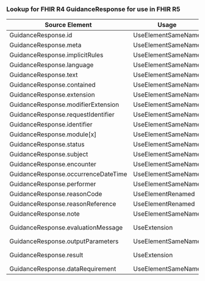 ### Lookup for FHIR R4 GuidanceResponse for use in FHIR R5

| Source Element | Usage | Target |
| -------------- | ----- | ------ |
| GuidanceResponse.id | UseElementSameName | GuidanceResponse.id |
| GuidanceResponse.meta | UseElementSameName | GuidanceResponse.meta |
| GuidanceResponse.implicitRules | UseElementSameName | GuidanceResponse.implicitRules |
| GuidanceResponse.language | UseElementSameName | GuidanceResponse.language |
| GuidanceResponse.text | UseElementSameName | GuidanceResponse.text |
| GuidanceResponse.contained | UseElementSameName | GuidanceResponse.contained |
| GuidanceResponse.extension | UseElementSameName | GuidanceResponse.extension |
| GuidanceResponse.modifierExtension | UseElementSameName | GuidanceResponse.modifierExtension |
| GuidanceResponse.requestIdentifier | UseElementSameName | GuidanceResponse.requestIdentifier |
| GuidanceResponse.identifier | UseElementSameName | GuidanceResponse.identifier |
| GuidanceResponse.module[x] | UseElementSameName | GuidanceResponse.module[x] |
| GuidanceResponse.status | UseElementSameName | GuidanceResponse.status |
| GuidanceResponse.subject | UseElementSameName | GuidanceResponse.subject |
| GuidanceResponse.encounter | UseElementSameName | GuidanceResponse.encounter |
| GuidanceResponse.occurrenceDateTime | UseElementSameName | GuidanceResponse.occurrenceDateTime |
| GuidanceResponse.performer | UseElementSameName | GuidanceResponse.performer |
| GuidanceResponse.reasonCode | UseElementRenamed | GuidanceResponse.reason |
| GuidanceResponse.reasonReference | UseElementRenamed | GuidanceResponse.reason |
| GuidanceResponse.note | UseElementSameName | GuidanceResponse.note |
| GuidanceResponse.evaluationMessage | UseExtension | http://hl7.org/fhir/4.0/StructureDefinition/extension-GuidanceResponse.evaluationMessage |
| GuidanceResponse.outputParameters | UseElementSameName | GuidanceResponse.outputParameters |
| GuidanceResponse.result | UseExtension | http://hl7.org/fhir/4.0/StructureDefinition/extension-GuidanceResponse.result |
| GuidanceResponse.dataRequirement | UseElementSameName | GuidanceResponse.dataRequirement |
